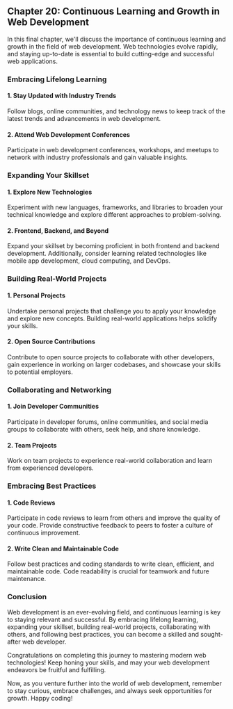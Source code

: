 ## Chapter 20: Continuous Learning and Growth in Web Development

In this final chapter, we'll discuss the importance of continuous learning and growth in the field of web development. Web technologies evolve rapidly, and staying up-to-date is essential to build cutting-edge and successful web applications.

### Embracing Lifelong Learning

#### 1. Stay Updated with Industry Trends

Follow blogs, online communities, and technology news to keep track of the latest trends and advancements in web development.

#### 2. Attend Web Development Conferences

Participate in web development conferences, workshops, and meetups to network with industry professionals and gain valuable insights.

### Expanding Your Skillset

#### 1. Explore New Technologies

Experiment with new languages, frameworks, and libraries to broaden your technical knowledge and explore different approaches to problem-solving.

#### 2. Frontend, Backend, and Beyond

Expand your skillset by becoming proficient in both frontend and backend development. Additionally, consider learning related technologies like mobile app development, cloud computing, and DevOps.

### Building Real-World Projects

#### 1. Personal Projects

Undertake personal projects that challenge you to apply your knowledge and explore new concepts. Building real-world applications helps solidify your skills.

#### 2. Open Source Contributions

Contribute to open source projects to collaborate with other developers, gain experience in working on larger codebases, and showcase your skills to potential employers.

### Collaborating and Networking

#### 1. Join Developer Communities

Participate in developer forums, online communities, and social media groups to collaborate with others, seek help, and share knowledge.

#### 2. Team Projects

Work on team projects to experience real-world collaboration and learn from experienced developers.

### Embracing Best Practices

#### 1. Code Reviews

Participate in code reviews to learn from others and improve the quality of your code. Provide constructive feedback to peers to foster a culture of continuous improvement.

#### 2. Write Clean and Maintainable Code

Follow best practices and coding standards to write clean, efficient, and maintainable code. Code readability is crucial for teamwork and future maintenance.

### Conclusion

Web development is an ever-evolving field, and continuous learning is key to staying relevant and successful. By embracing lifelong learning, expanding your skillset, building real-world projects, collaborating with others, and following best practices, you can become a skilled and sought-after web developer.

Congratulations on completing this journey to mastering modern web technologies! Keep honing your skills, and may your web development endeavors be fruitful and fulfilling.

Now, as you venture further into the world of web development, remember to stay curious, embrace challenges, and always seek opportunities for growth. Happy coding!